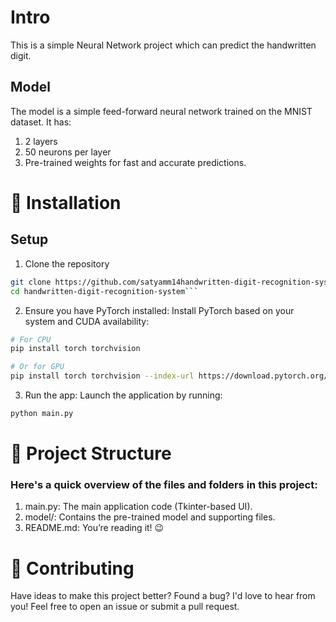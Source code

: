 # Intro

This is a simple Neural Network project which can predict the handwritten digit.

## Model

The model is a simple feed-forward neural network trained on the MNIST dataset. It has:

1. 2 layers
2. 50 neurons per layer
3. Pre-trained weights for fast and accurate predictions.

# 🚀 Installation

## Setup

1. Clone the repository

````bash
git clone https://github.com/satyamm14handwritten-digit-recognition-system.git
cd handwritten-digit-recognition-system```
````

2. Ensure you have PyTorch installed: Install PyTorch based on your system and CUDA availability:

```bash
# For CPU
pip install torch torchvision

# Or for GPU
pip install torch torchvision --index-url https://download.pytorch.org/whl/cu118
```

3. Run the app: Launch the application by running:

```bash
python main.py
```

# 📂 Project Structure

### Here's a quick overview of the files and folders in this project:

1. main.py: The main application code (Tkinter-based UI).
2. model/: Contains the pre-trained model and supporting files.
3. README.md: You’re reading it! 😉

# 🤝 Contributing

Have ideas to make this project better? Found a bug? I'd love to hear from you! Feel free to open an issue or submit a pull request.
